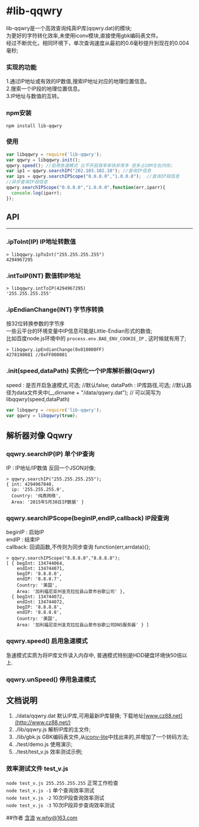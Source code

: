 #lib-qqwry
=====

lib-qqwry是一个高效查询纯真IP库(qqwry.dat)的模块;  
为更好的字符转化效率,未使用iconv模块,直接使用gbk编码表文件。  
经过不断优化，相同环境下，单次查询速度从最初的0.6毫秒提升到现在的0.004毫秒;  

### 实现的功能
1.通过IP地址或有效的IP数值,搜索IP地址对应的地理位置信息。  
2.搜索一个IP段的地理位置信息。  
3.IP地址与数值的互转。  

### npm安装
```
npm install lib-qqwry
```

### 使用

```js
var libqqwry = require('lib-qqwry');
var qqwry = libqqwry.init();
qqwry.speed(); //启用急速模式 比不开启效率率快非常多 但多占10M左右内存;
var ip1 = qqwry.searchIP("202.103.102.10"); //查询IP信息
var ips = qqwry.searchIPScope("0.0.0.0","1.0.0.0");  //查询IP段信息
//异步查询IP段信息
qqwry.searchIPScope("0.0.0.0","1.0.0.0",function(err,iparr){
  console.log(iparr);
});
```

## API
-----------------------------------  

### .ipToInt(IP) IP地址转数值
```
> libqqwry.ipToInt("255.255.255.255")
4294967295
```

### .intToIP(INT) 数值转IP地址
```
> libqqwry.intToIP(4294967295)
'255.255.255.255'
```

### .ipEndianChange(INT) 字节序转换
按32位转换参数的字节序  
一些云平台的环境变量中IP信息可能是Little-Endian形式的数值;  
比如百度node.js环境中的 `process.env.BAE_ENV_COOKIE_IP` , 这时候就有用了;
```
> libqqwry.ipEndianChange(0x010000FF)
4278190081 //0xFF000001
```

### .init(speed,dataPath) 实例化一个IP库解析器(Qqwry)
speed : 是否开启急速模式,可选; //默认false;
dataPath : IP库路径,可选; //默认路径为data文件夹中(__dirname + "/data/qqwry.dat");
// 可以简写为 libqqwry(speed,dataPath)
```js
var libqqwry = require('lib-qqwry');
var qqwry = libqqwry(true);
```

## 解析器对像 Qqwry
### qqwry.searchIP(IP) 单个IP查询
IP : IP地址/IP数值
反回一个JSON对像;  
```
> qqwry.searchIP("255.255.255.255");
{ int: 4294967040,
  ip: '255.255.255.0',
  Country: '纯真网络',
  Area: '2015年5月30日IP数据' }
```

### qqwry.searchIPScope(beginIP,endIP,callback) IP段查询
beginIP : 启始IP  
endIP : 结束IP  
callback: 回调函数,不传则为同步查询 function(err,arrdata){};  
```
> qqwry.searchIPScope("8.8.8.0","8.8.8.8");
[ { begInt: 134744064,
    endInt: 134744071,
    begIP: '8.8.8.0',
    endIP: '8.8.8.7',
    Country: '美国',
    Area: '加利福尼亚州圣克拉拉县山景市谷歌公司' },
  { begInt: 134744072,
    endInt: 134744072,
    begIP: '8.8.8.8',
    endIP: '8.8.8.8',
    Country: '美国',
    Area: '加利福尼亚州圣克拉拉县山景市谷歌公司DNS服务器' } ]
```

### qqwry.speed() 启用急速模式
急速模式实质为将IP库文件读入内存中, 普通模式特别是HDD硬盘环境快50倍以上.

### qqwry.unSpeed() 停用急速模式

## 文档说明
1. ./data/qqwry.dat  默认IP库,可用最新IP库替换; 下载地址[www.cz88.net](http://www.cz88.net/)
2. ./lib/qqwry.js  解析IP库的主文件;
3. ./lib/gbk.js  GBK编码表文件,从[iconv-lite](https://github.com/ashtuchkin/iconv-lite)中找出来的,并增加了一个转码方法;
4. ./test/demo.js  使用演示;
5. ./test/test_v.js  效率测试示例;

### 效率测试文件 test_v.js
`node test_v.js 255.255.255.255` 正常工作检查  
`node test_v.js -1` 单个查询效率测试  
`node test_v.js -2` 10次IP段查询效率测试  
`node test_v.js -3` 10次IP段异步查询效率测试  

##作者
[含浪](http://www.cnblogs.com/whyoop)   w.why@163.com


